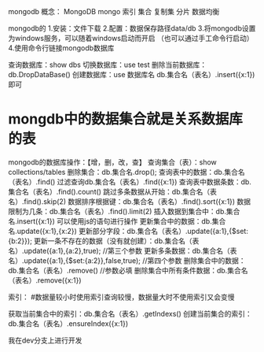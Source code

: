 mongodb
概念：
MongoDB
mongo
索引
集合
复制集
分片
数据均衡

mongodb的
        1.安装：文件下载
        2.配置：数据保存路径data/db 
        3.将mongodb设置为windows服务，可以随着windows启动而开启
         （也可以通过手工命令行启动）
        4.使用命令行链接mongodb数据库

查询数据库：show dbs
切换数据库：use test
删除当前数据库：db.DropDataBase()
创建数据库：use 数据库名 db.集合名（表名）.insert({x:1}) 即可

# mongdb中的数据集合就是关系数据库的表
mongodb的数据库操作：【增，删，改，查】
查询集合（表）：show collections/tables
删除集合：db.集合名.drop();
查询表中的数据：db.集合名（表名）.find()
                过滤查询db.集合名（表名）.find({x:1})
                查询表中数据条数：db.集合名（表名）.find().count()
                跳过多条数据从开始：db.集合名（表名）.find().skip(2)
                数据排序根据键：db.集合名（表名）.find().sort({x:1})
                数据限制为几条：db.集合名（表名）.find().limit(2)
插入数据到集合中：db.集合名.insert({x:1}) 可以使用js的语句进行操作
更新集合中的数据：db.集合名.update({x:1},{x:2})
                  更新部分字段：db.集合名（表名）.update({a:1},{$set:{b:2}});
                  更新一条不存在的数据（没有就创建）：db.集合名（表名）.update({a:1},{a:2},true); //第三个参数
                  更新多条数据：db.集合名（表名）.update({a:1},{$set:{a:2}},false,true); //第四个参数
删除集合中的数据：db.集合名（表名）.remove()  //参数必填
                  删除集合中所有条件数据：db.集合名（表名）.remove({x:1}) 


索引：
#数据量较小时使用索引查询较慢，数据量大时不使用索引又会变慢

获取当前集合中的索引：db.集合名（表名）.getIndexs()
创建当前集合的索引：db.集合名（表名）.ensureIndex({x:1})

我在dev分支上进行开发

